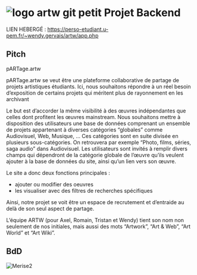 #  ![logo artw git petit](https://user-images.githubusercontent.com/103901906/163815289-400c2ad6-9ccb-4579-b116-8f99b5db498c.png)   Projet Backend

LIEN HEBERGÉ : https://perso-etudiant.u-pem.fr/~wendy.gervais/artw/app.php

## Pitch 

pARTage.artw

pARTage.artw se veut être une plateforme collaborative de partage de projets artistiques étudiants. Ici, nous souhaitons répondre à un réel besoin d’exposition de certains projets qui méritent plus de rayonnement en les archivant

Le but est d’accorder la même visibilité à des œuvres indépendantes que celles dont profitent les œuvres mainstream. Nous souhaitons mettre à disposition des utilisateurs une base de données comprenant un ensemble de projets appartenant à diverses catégories “globales” comme Audiovisuel, Web, Musique, ... Ces catégories sont en suite divisée en plusieurs sous-catégories. On retrouvera par exemple “Photo, films, séries, saga audio” dans Audiovisuel. Les utilisateurs sont invités à remplir divers champs qui dépendront de la catégorie globale de l’œuvre qu’ils veulent ajouter à la base de données du site, ainsi qu’un lien vers son œuvre.

Le site a donc deux fonctions principales :

- ajouter ou modifier des oeuvres
- les visualiser avec des filtres de recherches spécifiques

Ainsi, notre projet se voit être un espace de recrutement et d’entraide au delà de son seul aspect de partage.

L’équipe ARTW (pour Axel, Romain, Tristan et Wendy) tient son nom non seulement de nos initiales, mais aussi des mots “Artwork”, “Art & Web”, “Art World” et “Art Wiki”.


## BdD

![Merise2](https://user-images.githubusercontent.com/103901906/165320954-ca3e9a0e-295e-414b-a777-05059b527ece.png)

